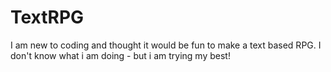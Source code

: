 # TextRPG
I am new to coding and thought it would be fun to make a text based RPG. I don't know what i am doing - but i am trying my best!